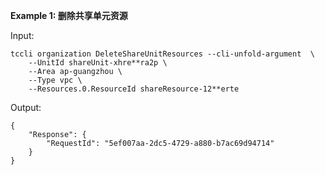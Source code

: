 **Example 1: 删除共享单元资源**



Input: 

```
tccli organization DeleteShareUnitResources --cli-unfold-argument  \
    --UnitId shareUnit-xhre**ra2p \
    --Area ap-guangzhou \
    --Type vpc \
    --Resources.0.ResourceId shareResource-12**erte
```

Output: 
```
{
    "Response": {
        "RequestId": "5ef007aa-2dc5-4729-a880-b7ac69d94714"
    }
}
```


